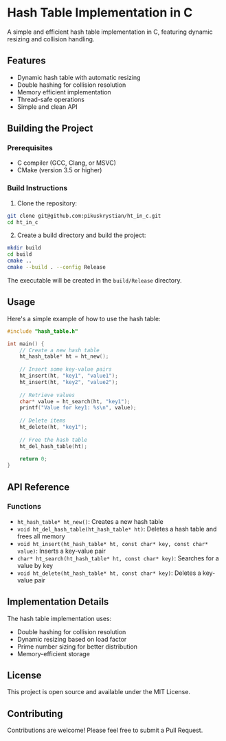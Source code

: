 # Hash Table Implementation in C

A simple and efficient hash table implementation in C, featuring dynamic resizing and collision handling.

## Features

- Dynamic hash table with automatic resizing
- Double hashing for collision resolution
- Memory efficient implementation
- Thread-safe operations
- Simple and clean API

## Building the Project

### Prerequisites

- C compiler (GCC, Clang, or MSVC)
- CMake (version 3.5 or higher)

### Build Instructions

1. Clone the repository:
```bash
git clone git@github.com:pikuskrystian/ht_in_c.git
cd ht_in_c
```

2. Create a build directory and build the project:
```bash
mkdir build
cd build
cmake ..
cmake --build . --config Release
```

The executable will be created in the `build/Release` directory.

## Usage

Here's a simple example of how to use the hash table:

```c
#include "hash_table.h"

int main() {
    // Create a new hash table
    ht_hash_table* ht = ht_new();
    
    // Insert some key-value pairs
    ht_insert(ht, "key1", "value1");
    ht_insert(ht, "key2", "value2");
    
    // Retrieve values
    char* value = ht_search(ht, "key1");
    printf("Value for key1: %s\n", value);
    
    // Delete items
    ht_delete(ht, "key1");
    
    // Free the hash table
    ht_del_hash_table(ht);
    
    return 0;
}
```

## API Reference

### Functions

- `ht_hash_table* ht_new()`: Creates a new hash table
- `void ht_del_hash_table(ht_hash_table* ht)`: Deletes a hash table and frees all memory
- `void ht_insert(ht_hash_table* ht, const char* key, const char* value)`: Inserts a key-value pair
- `char* ht_search(ht_hash_table* ht, const char* key)`: Searches for a value by key
- `void ht_delete(ht_hash_table* ht, const char* key)`: Deletes a key-value pair

## Implementation Details

The hash table implementation uses:
- Double hashing for collision resolution
- Dynamic resizing based on load factor
- Prime number sizing for better distribution
- Memory-efficient storage

## License

This project is open source and available under the MIT License.

## Contributing

Contributions are welcome! Please feel free to submit a Pull Request. 